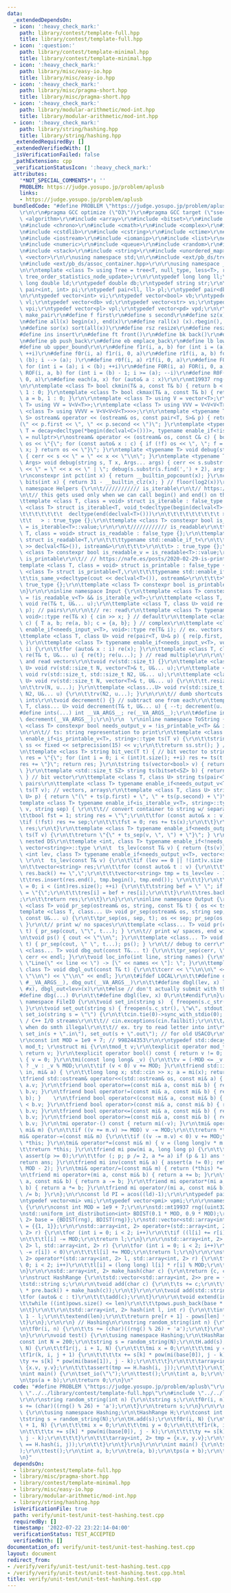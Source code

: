 ```yaml
---
data:
  _extendedDependsOn:
  - icon: ':heavy_check_mark:'
    path: library/contest/template-full.hpp
    title: library/contest/template-full.hpp
  - icon: ':question:'
    path: library/contest/template-minimal.hpp
    title: library/contest/template-minimal.hpp
  - icon: ':heavy_check_mark:'
    path: library/misc/easy-io.hpp
    title: library/misc/easy-io.hpp
  - icon: ':heavy_check_mark:'
    path: library/misc/pragma-short.hpp
    title: library/misc/pragma-short.hpp
  - icon: ':heavy_check_mark:'
    path: library/modular-arithmetic/mod-int.hpp
    title: library/modular-arithmetic/mod-int.hpp
  - icon: ':heavy_check_mark:'
    path: library/string/hashing.hpp
    title: library/string/hashing.hpp
  _extendedRequiredBy: []
  _extendedVerifiedWith: []
  _isVerificationFailed: false
  _pathExtension: cpp
  _verificationStatusIcon: ':heavy_check_mark:'
  attributes:
    '*NOT_SPECIAL_COMMENTS*': ''
    PROBLEM: https://judge.yosupo.jp/problem/aplusb
    links:
    - https://judge.yosupo.jp/problem/aplusb
  bundledCode: "#define PROBLEM \"https://judge.yosupo.jp/problem/aplusb\"\r\n\r\n\
    \r\n\r\n#pragma GCC optimize (\"O3\")\r\n#pragma GCC target (\"sse4\")\n\r\n#include\
    \ <algorithm>\r\n#include <array>\r\n#include <bitset>\r\n#include <cassert>\r\
    \n#include <chrono>\r\n#include <cmath>\r\n#include <complex>\r\n#include <cstdio>\r\
    \n#include <cstdlib>\r\n#include <cstring>\r\n#include <ctime>\r\n#include <deque>\r\
    \n#include <iostream>\r\n#include <iomanip>\r\n#include <list>\r\n#include <map>\r\
    \n#include <numeric>\r\n#include <queue>\r\n#include <random>\r\n#include <set>\r\
    \n#include <stack>\r\n#include <string>\r\n#include <unordered_map>\r\n#include\
    \ <vector>\r\n\r\nusing namespace std;\n\r\n#include <ext/pb_ds/tree_policy.hpp>\r\
    \n#include <ext/pb_ds/assoc_container.hpp>\r\n\r\nusing namespace __gnu_pbds;\r\
    \n\r\ntemplate <class T> using Tree = tree<T, null_type, less<T>, rb_tree_tag,\
    \ tree_order_statistics_node_update>;\r\n\r\ntypedef long long ll;\r\ntypedef\
    \ long double ld;\r\ntypedef double db;\r\ntypedef string str;\r\n\r\ntypedef\
    \ pair<int, int> pi;\r\ntypedef pair<ll, ll> pl;\r\ntypedef pair<db, db> pd;\r\
    \n\r\ntypedef vector<int> vi;\r\ntypedef vector<bool> vb;\r\ntypedef vector<ll>\
    \ vl;\r\ntypedef vector<db> vd;\r\ntypedef vector<str> vs;\r\ntypedef vector<pi>\
    \ vpi;\r\ntypedef vector<pl> vpl;\r\ntypedef vector<pd> vpd;\r\n\r\n#define mp\
    \ make_pair\r\n#define f first\r\n#define s second\r\n#define sz(x) (int)(x).size()\r\
    \n#define all(x) begin(x), end(x)\r\n#define rall(x) (x).rbegin(), (x).rend()\r\
    \n#define sor(x) sort(all(x))\r\n#define rsz resize\r\n#define resz resize\r\n\
    #define ins insert\r\n#define ft front()\r\n#define bk back()\r\n#define pf push_front\r\
    \n#define pb push_back\r\n#define eb emplace_back\r\n#define lb lower_bound\r\n\
    #define ub upper_bound\r\n\r\n#define f1r(i, a, b) for (int i = (a); i < (b);\
    \ ++i)\r\n#define f0r(i, a) f1r(i, 0, a)\r\n#define r1f(i, a, b) for (int i =\
    \ (b); i --> (a); )\r\n#define r0f(i, a) r1f(i, 0, a)\r\n#define FOR(i, a, b)\
    \ for (int i = (a); i < (b); ++i)\r\n#define F0R(i, a) FOR(i, 0, a)\r\n#define\
    \ ROF(i, a, b) for (int i = (b) - 1; i >= (a); --i)\r\n#define R0F(i, a) ROF(i,\
    \ 0, a)\r\n#define each(a, x) for (auto& a : x)\r\n\r\nmt19937 rng((uint32_t)chrono::steady_clock::now().time_since_epoch().count());\r\
    \n\r\ntemplate <class T> bool ckmin(T& a, const T& b) { return b < a ? a = b,\
    \ 1 : 0; }\r\ntemplate <class T> bool ckmax(T& a, const T& b) { return a < b ?\
    \ a = b, 1 : 0; }\r\n\r\ntemplate <class T> using V = vector<T>;\r\ntemplate <class\
    \ T> using VV = V<V<T>>;\r\ntemplate <class T> using VVV = V<V<V<T>>>;\r\ntemplate\
    \ <class T> using VVVV = V<V<V<V<T>>>>;\r\n\r\ntemplate <typename T, typename\
    \ S> ostream& operator << (ostream& os, const pair<T, S>& p) { return os << \"\
    (\" << p.first << \", \" << p.second << \")\"; }\r\ntemplate <typename C, typename\
    \ T = decay<decltype(*begin(declval<C>()))>, typename enable_if<!is_same<C, string>::value>::type*\
    \ = nullptr>\r\nostream& operator << (ostream& os, const C& c) { bool f = true;\
    \ os << \"{\"; for (const auto& x : c) { if (!f) os << \", \"; f = false; os <<\
    \ x; } return os << \"}\"; }\r\ntemplate <typename T> void debug(string s, T x)\
    \ { cerr << s << \" = \" << x << \"\\n\"; }\r\ntemplate <typename T, typename...\
    \ Args> void debug(string s, T x, Args... args) { cerr << s.substr(0, s.find(','))\
    \ << \" = \" << x << \" | \"; debug(s.substr(s.find(',') + 2), args...); }\r\n\
    \r\nconstexpr int pct(int x) { return __builtin_popcount(x); }\r\nconstexpr int\
    \ bits(int x) { return 31 - __builtin_clz(x); } // floor(log2(x))\r\n\r\ninline\
    \ namespace Helpers {\r\n\t//////////// is_iterable\r\n\t// https://stackoverflow.com/questions/13830158/check-if-a-variable-type-is-iterable\r\
    \n\t// this gets used only when we can call begin() and end() on that type\r\n\
    \ttemplate <class T, class = void> struct is_iterable : false_type {};\r\n\ttemplate\
    \ <class T> struct is_iterable<T, void_t<decltype(begin(declval<T>())),\r\n\t\t\
    \t\t\t\t\t\t\t  decltype(end(declval<T>()))\r\n\t\t\t\t\t\t\t\t\t >\r\n\t\t\t\t\
    \t\t   > : true_type {};\r\n\ttemplate <class T> constexpr bool is_iterable_v\
    \ = is_iterable<T>::value;\r\n\r\n\t//////////// is_readable\r\n\ttemplate <class\
    \ T, class = void> struct is_readable : false_type {};\r\n\ttemplate <class T>\
    \ struct is_readable<T,\r\n\t\t\ttypename std::enable_if_t<\r\n\t\t\t\tis_same_v<decltype(cin\
    \ >> declval<T&>()), istream&>\r\n\t\t\t>\r\n\t\t> : true_type {};\r\n\ttemplate\
    \ <class T> constexpr bool is_readable_v = is_readable<T>::value;\r\n\r\n\t////////////\
    \ is_printable\r\n\t// // https://nafe.es/posts/2020-02-29-is-printable/\r\n\t\
    template <class T, class = void> struct is_printable : false_type {};\r\n\ttemplate\
    \ <class T> struct is_printable<T,\r\n\t\t\ttypename std::enable_if_t<\r\n\t\t\
    \t\tis_same_v<decltype(cout << declval<T>()), ostream&>\r\n\t\t\t>\r\n\t\t> :\
    \ true_type {};\r\n\ttemplate <class T> constexpr bool is_printable_v = is_printable<T>::value;\r\
    \n}\r\n\r\ninline namespace Input {\r\n\ttemplate <class T> constexpr bool needs_input_v\
    \ = !is_readable_v<T> && is_iterable_v<T>;\r\n\ttemplate <class T, class... U>\
    \ void re(T& t, U&... u);\r\n\ttemplate <class T, class U> void re(pair<T, U>&\
    \ p); // pairs\r\n\r\n\t// re: read\r\n\ttemplate <class T> typename enable_if<is_readable_v<T>,\
    \ void>::type re(T& x) { cin >> x; } // default\r\n\ttemplate <class T> void re(complex<T>&\
    \ c) { T a, b; re(a, b); c = {a, b}; } // complex\r\n\ttemplate <class T> typename\
    \ enable_if<needs_input_v<T>, void>::type re(T& i); // ex. vectors, arrays\r\n\
    \ttemplate <class T, class U> void re(pair<T, U>& p) { re(p.first, p.second);\
    \ }\r\n\ttemplate <class T> typename enable_if<needs_input_v<T>, void>::type re(T&\
    \ i) {\r\n\t\tfor (auto& x : i) re(x); }\r\n\ttemplate <class T, class... U> void\
    \ re(T& t, U&... u) { re(t); re(u...); } // read multiple\r\n\r\n\t// rv: resize\
    \ and read vectors\r\n\tvoid rv(std::size_t) {}\r\n\ttemplate <class T, class...\
    \ U> void rv(std::size_t N, vector<T>& t, U&... u);\r\n\ttemplate <class...U>\
    \ void rv(std::size_t, std::size_t N2, U&... u);\r\n\ttemplate <class T, class...\
    \ U> void rv(std::size_t N, vector<T>& t, U&... u) {\r\n\t\tt.resize(N); re(t);\r\
    \n\t\trv(N, u...); }\r\n\ttemplate <class...U> void rv(std::size_t, std::size_t\
    \ N2, U&... u) {\r\n\t\trv(N2, u...); }\r\n\r\n\t// dumb shortcuts to read in\
    \ ints\r\n\tvoid decrement() {} // subtract one from each\r\n\ttemplate <class\
    \ T, class... U> void decrement(T& t, U&... u) { --t; decrement(u...); }\r\n\t\
    #define ints(...) int __VA_ARGS__; re(__VA_ARGS__);\r\n\t#define int1(...) ints(__VA_ARGS__);\
    \ decrement(__VA_ARGS__);\r\n}\r\n  \r\ninline namespace ToString {\r\n\ttemplate\
    \ <class T> constexpr bool needs_output_v = !is_printable_v<T> && is_iterable_v<T>;\r\
    \n\r\n\t// ts: string representation to print\r\n\ttemplate <class T> typename\
    \ enable_if<is_printable_v<T>, string>::type ts(T v) {\r\n\t\tstringstream ss;\
    \ ss << fixed << setprecision(15) << v;\r\n\t\treturn ss.str(); } // default\r\
    \n\ttemplate <class T> string bit_vec(T t) { // bit vector to string\r\n\t\tstring\
    \ res = \"{\"; for (int i = 0; i < (int)t.size(); ++i) res += ts(t[i]);\r\n\t\t\
    res += \"}\"; return res; }\r\n\tstring ts(vector<bool> v) { return bit_vec(v);\
    \ }\r\n\ttemplate <std::size_t SZ> string ts(bitset<SZ> b) { return bit_vec(b);\
    \ } // bit vector\r\n\ttemplate <class T, class U> string ts(pair<T, U> p); //\
    \ pairs\r\n\ttemplate <class T> typename enable_if<needs_output_v<T>, string>::type\
    \ ts(T v); // vectors, arrays\r\n\ttemplate <class T, class U> string ts(pair<T,\
    \ U> p) { return \"(\" + ts(p.first) + \", \" + ts(p.second) + \")\"; }\r\n\t\
    template <class T> typename enable_if<is_iterable_v<T>, string>::type ts_sep(T\
    \ v, string sep) { \r\n\t\t// convert container to string w/ separator sep\r\n\
    \t\tbool fst = 1; string res = \"\";\r\n\t\tfor (const auto& x : v) { \r\n\t\t\
    \tif (!fst) res += sep;\r\n\t\t\tfst = 0; res += ts(x);\r\n\t\t}\r\n\t\treturn\
    \ res;\r\n\t}\r\n\ttemplate <class T> typename enable_if<needs_output_v<T>, string>::type\
    \ ts(T v) {\r\n\t\treturn \"{\" + ts_sep(v, \", \") + \"}\"; } \r\n\r\n\t// for\
    \ nested DS\r\n\ttemplate <int, class T> typename enable_if<!needs_output_v<T>,\
    \ vector<string>>::type \r\n\t  ts_lev(const T& v) { return {ts(v)}; }\r\n\ttemplate\
    \ <int lev, class T> typename enable_if<needs_output_v<T>, vector<string>>::type\
    \ \r\n\t  ts_lev(const T& v) {\r\n\t\tif (lev == 0 || !(int)v.size()) return {ts(v)};\r\
    \n\t\tvector<string> res;\r\n\t\tfor (const auto& t : v) {\r\n\t\t\tif ((int)res.size())\
    \ res.back() += \",\";\r\n\t\t\tvector<string> tmp = ts_lev<lev - 1>(t);\r\n\t\
    \t\tres.insert(res.end(), tmp.begin(), tmp.end()); \r\n\t\t}\r\n\t\tfor (int i\
    \ = 0; i < (int)res.size(); ++i) {\r\n\t\t\tstring bef = \" \"; if (i == 0) bef\
    \ = \"{\";\r\n\t\t\tres[i] = bef + res[i];\r\n\t\t}\r\n\t\tres.back() += \"}\"\
    ;\r\n\t\treturn res;\r\n\t}\r\n}\r\n\r\ninline namespace Output {\r\n\ttemplate\
    \ <class T> void pr_sep(ostream& os, string, const T& t) { os << ts(t); }\r\n\t\
    template <class T, class... U> void pr_sep(ostream& os, string sep, const T& t,\
    \ const U&... u) {\r\n\t\tpr_sep(os, sep, t); os << sep; pr_sep(os, sep, u...);\
    \ }\r\n\t// print w/ no spaces\r\n\ttemplate <class... T> void pr(const T&...\
    \ t) { pr_sep(cout, \"\", t...); } \r\n\t// print w/ spaces, end with newline\r\
    \n\tvoid ps() { cout << \"\\n\"; }\r\n\ttemplate <class... T> void ps(const T&...\
    \ t) { pr_sep(cout, \" \", t...); ps(); } \r\n\t// debug to cerr\r\n\ttemplate\
    \ <class... T> void dbg_out(const T&... t) {\r\n\t\tpr_sep(cerr, \" | \", t...);\
    \ cerr << endl; }\r\n\tvoid loc_info(int line, string names) {\r\n\t\tcerr <<\
    \ \"Line(\" << line << \") -> [\" << names << \"]: \"; }\r\n\ttemplate <int lev,\
    \ class T> void dbgl_out(const T& t) {\r\n\t\tcerr << \"\\n\\n\" << ts_sep(ts_lev<lev>(t),\
    \ \"\\n\") << \"\\n\" << endl; }\r\n\t#ifdef LOCAL\r\n\t\t#define dbg(...) loc_info(__LINE__,\
    \ #__VA_ARGS__), dbg_out(__VA_ARGS__)\r\n\t\t#define dbgl(lev, x) loc_info(__LINE__,\
    \ #x), dbgl_out<lev>(x)\r\n\t#else // don't actually submit with this\r\n\t\t\
    #define dbg(...) 0\r\n\t\t#define dbgl(lev, x) 0\r\n\t#endif\r\n}\r\n\r\ninline\
    \ namespace FileIO {\r\n\tvoid set_in(string s)  { freopen(s.c_str(), \"r\", stdin);\
    \ }\r\n\tvoid set_out(string s) { freopen(s.c_str(), \"w\", stdout); }\r\n\tvoid\
    \ set_io(string s = \"\") {\r\n\t\tcin.tie(0)->sync_with_stdio(0); // unsync C\
    \ / C++ I/O streams\r\n\t\t// cin.exceptions(cin.failbit);\r\n\t\t// throws exception\
    \ when do smth illegal\r\n\t\t// ex. try to read letter into int\r\n\t\tif (!s.empty())\
    \ set_in(s + \".in\"), set_out(s + \".out\"); // for old USACO\r\n\t}\r\n}\r\n\
    \r\nconst int MOD = 1e9 + 7; // 998244353\r\n\r\ntypedef std::decay<decltype(MOD)>::type\
    \ mod_t; \r\nstruct mi {\r\n\tmod_t v;\r\n\texplicit operator mod_t() const {\
    \ return v; }\r\n\texplicit operator bool() const { return v != 0; }\r\n\tmi()\
    \ { v = 0; }\r\n\tmi(const long long& _v) {\r\n\t\tv = (-MOD <= _v && _v < MOD)\
    \ ? _v : _v % MOD;\r\n\t\tif (v < 0) v += MOD; }\r\n\tfriend std::istream& operator>>(std::istream&\
    \ in, mi& a) { \r\n\t\tlong long x; std::cin >> x; a = mi(x); return in; }\r\n\
    \tfriend std::ostream& operator<<(std::ostream& os, const mi& a) { return os <<\
    \ a.v; }\r\n\tfriend bool operator==(const mi& a, const mi& b) { return a.v ==\
    \ b.v; }\r\n\tfriend bool operator!=(const mi& a, const mi& b) { return !(a ==\
    \ b); }    \r\n\tfriend bool operator<(const mi& a, const mi& b) { return a.v\
    \ < b.v; }\r\n\tfriend bool operator>(const mi& a, const mi& b) { return a.v >\
    \ b.v; }\r\n\tfriend bool operator<=(const mi& a, const mi& b) { return a.v <=\
    \ b.v; }\r\n\tfriend bool operator>=(const mi& a, const mi& b) { return a.v >=\
    \ b.v; }\r\n\tmi operator-() const { return mi(-v); }\r\n\tmi& operator+=(const\
    \ mi& m) {\r\n\t\tif ((v += m.v) >= MOD) v -= MOD;\r\n\t\treturn *this; }\r\n\t\
    mi& operator-=(const mi& m) {\r\n\t\tif ((v -= m.v) < 0) v += MOD;\r\n\t\treturn\
    \ *this; }\r\n\tmi& operator*=(const mi& m) { v = (long long)v * m.v % MOD;\r\n\
    \t\treturn *this; }\r\n\tfriend mi pow(mi a, long long p) {\r\n\t\tmi ans = 1;\
    \ assert(p >= 0);\r\n\t\tfor (; p; p /= 2, a *= a) if (p & 1) ans *= a;\r\n\t\t\
    return ans; }\r\n\tfriend mi inv(const mi& a) { assert(a != 0); return pow(a,\
    \ MOD - 2); }\r\n\tmi& operator/=(const mi& m) { return (*this) *= inv(m); }\r\
    \n\tfriend mi operator+(mi a, const mi& b) { return a += b; }\r\n\tfriend mi operator-(mi\
    \ a, const mi& b) { return a -= b; }\r\n\tfriend mi operator*(mi a, const mi&\
    \ b) { return a *= b; }\r\n\tfriend mi operator/(mi a, const mi& b) { return a\
    \ /= b; }\r\n};\n\r\nconst ld PI = acos((ld)-1);\r\n\r\ntypedef pair<mi, mi> pmi;\r\
    \ntypedef vector<mi> vmi;\r\ntypedef vector<pmi> vpmi;\r\n\r\nnamespace Hashing\
    \ {\r\n\r\nconst int MOD = 1e9 + 7;\r\n\r\nstd::mt19937 rng((uint32_t) std::chrono::steady_clock::now().time_since_epoch().count());\r\
    \nstd::uniform_int_distribution<int> BDIST(0.1 * MOD, 0.9 * MOD);\r\nconst std::array<int,\
    \ 2> base = {BDIST(rng), BDIST(rng)};\r\nstd::vector<std::array<int, 2>> pows\
    \ = {{1, 1}};\r\n\r\nstd::array<int, 2> operator+(std::array<int, 2> l, std::array<int,\
    \ 2> r) {\r\n\tfor (int i = 0; i < 2; i++)\r\n\t\tif ((l[i] += r[i]) >= MOD)\r\
    \n\t\t\tl[i] -= MOD;\r\n\treturn l;\r\n}\r\n\r\nstd::array<int, 2> operator-(std::array<int,\
    \ 2> l, std::array<int, 2> r) {\r\n\tfor (int i = 0; i < 2; i++)\r\n\t\tif ((l[i]\
    \ -= r[i]) < 0)\r\n\t\t\tl[i] += MOD;\r\n\treturn l;\r\n}\r\n\r\nstd::array<int,\
    \ 2> operator*(std::array<int, 2> l, std::array<int, 2> r) {\r\n\tfor (int i =\
    \ 0; i < 2; i++)\r\n\t\tl[i] = (long long) l[i] * r[i] % MOD;\r\n\treturn l;\r\
    \n}\r\n\r\nstd::array<int, 2> make_hash(char c) {\r\n\treturn {c, c};\r\n}\r\n\
    \r\nstruct HashRange {\r\n\tstd::vector<std::array<int, 2>> pre = {{0, 0}};\r\n\
    \tstd::string s;\r\n\r\n\tvoid add(char c) {\r\n\t\ts += c;\r\n\t\tpre.push_back(base\
    \ * pre.back() + make_hash(c));\r\n\t}\r\n\r\n\tvoid add(std::string t) {\r\n\t\
    \tfor (auto& c : t)\r\n\t\t\tadd(c);\r\n\t}\r\n\r\n\tvoid extend(int len) {\r\n\
    \t\twhile ((int)pows.size() <= len)\r\n\t\t\tpows.push_back(base * pows.back());\r\
    \n\t}\r\n\t\r\n\tstd::array<int, 2> hash(int l, int r) {\r\n\t\tint len = r +\
    \ 1 - l;\r\n\t\textend(len);\r\n\t\treturn pre[r + 1] - pows[len] * pre[l];\r\n\
    \t}\r\n};\r\n\r\n} // Hashing\n\r\nstring random_string(int n) {\r\n\tstring s;\r\
    \n\tf0r(i, n) {\r\n\t\ts += (char)((rng() % 26) + 'a');\r\n\t}\r\n\treturn s;\r\
    \n}\r\n\r\nvoid test() {\r\n\tusing namespace Hashing;\r\n\tHashRange H;\r\n\t\
    const int N = 200;\r\n\tstring s = random_string(N);\r\n\tH.add(s);\r\n\tf0r(i,\
    \ N) {\r\n\t\tf1r(j, i + 1, N) {\r\n\t\t\tmi x = 0;\r\n\t\t\tmi y = 0;\r\n\t\t\
    \tf1r(k, i, j + 1) {\r\n\t\t\t\tx += s[k] * pow(mi(base[0]), j - k);\r\n\t\t\t\
    \ty += s[k] * pow(mi(base[1]), j - k);\r\n\t\t\t}\r\n\t\t\tarray<int, 2> tmp =\
    \ {x.v, y.v};\r\n\t\t\tassert(tmp == H.hash(i, j));\r\n\t\t}\r\n\t}\r\n}\r\n\r\
    \nint main() {\r\n\tset_io(\"\");\r\n\ttest();\r\n\tint a, b;\r\n\tre(a, b);\r\
    \n\tps(a + b);\r\n\treturn 0;\r\n}\n"
  code: "#define PROBLEM \"https://judge.yosupo.jp/problem/aplusb\"\r\n\r\n#include\
    \ \"../../library/contest/template-full.hpp\"\r\n#include \"../../library/string/hashing.hpp\"\
    \r\n\r\nstring random_string(int n) {\r\n\tstring s;\r\n\tf0r(i, n) {\r\n\t\t\
    s += (char)((rng() % 26) + 'a');\r\n\t}\r\n\treturn s;\r\n}\r\n\r\nvoid test()\
    \ {\r\n\tusing namespace Hashing;\r\n\tHashRange H;\r\n\tconst int N = 200;\r\n\
    \tstring s = random_string(N);\r\n\tH.add(s);\r\n\tf0r(i, N) {\r\n\t\tf1r(j, i\
    \ + 1, N) {\r\n\t\t\tmi x = 0;\r\n\t\t\tmi y = 0;\r\n\t\t\tf1r(k, i, j + 1) {\r\
    \n\t\t\t\tx += s[k] * pow(mi(base[0]), j - k);\r\n\t\t\t\ty += s[k] * pow(mi(base[1]),\
    \ j - k);\r\n\t\t\t}\r\n\t\t\tarray<int, 2> tmp = {x.v, y.v};\r\n\t\t\tassert(tmp\
    \ == H.hash(i, j));\r\n\t\t}\r\n\t}\r\n}\r\n\r\nint main() {\r\n\tset_io(\"\"\
    );\r\n\ttest();\r\n\tint a, b;\r\n\tre(a, b);\r\n\tps(a + b);\r\n\treturn 0;\r\
    \n}"
  dependsOn:
  - library/contest/template-full.hpp
  - library/misc/pragma-short.hpp
  - library/contest/template-minimal.hpp
  - library/misc/easy-io.hpp
  - library/modular-arithmetic/mod-int.hpp
  - library/string/hashing.hpp
  isVerificationFile: true
  path: verify/unit-test/unit-test-hashing.test.cpp
  requiredBy: []
  timestamp: '2022-07-22 23:22:14-04:00'
  verificationStatus: TEST_ACCEPTED
  verifiedWith: []
documentation_of: verify/unit-test/unit-test-hashing.test.cpp
layout: document
redirect_from:
- /verify/verify/unit-test/unit-test-hashing.test.cpp
- /verify/verify/unit-test/unit-test-hashing.test.cpp.html
title: verify/unit-test/unit-test-hashing.test.cpp
---
```

